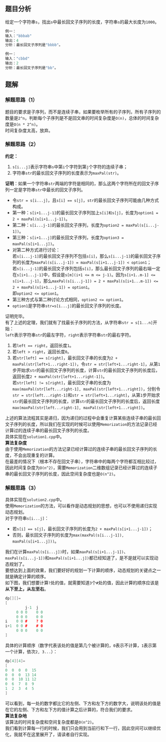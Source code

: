 ## 题目分析
给定一个字符串`s`，找出`s`中最长回文子序列的长度，字符串`s`的最大长度为`1000`。
```cpp
例一：
输入："bbbab"
输出：4
分析：最长回文子序列是"bbbb"。

例一：
输入："cbbd"
输出：2
分析：最长回文子序列是"bb"。
```
## 题解
### 解题思路（1）
题目的要求是子序列，而不是连续子串，如果要枚举所有的子序列，所有子序列的数量是`2^n`，判断每个子序列是不是回文串的时间复杂度是`O(n)`，总体的时间复杂度是`O(n * 2^n)`。  
时间复杂度太高，放弃。

### 解题思路（2）
**约定：**  
1. `s[i...j]`表示字符串`s`中第`i`个字符到第`j`个字符的连续子串；  
2. 字符串`str`的最长回文子序列的长度表示为`maxPal(str)`。  

**证明**：如果一个字符串`str`两端的字符是相同的，那么这两个字符所在的回文子序列一定是字符串`str`中最长的回文子序列。  
- 令`str = s[i...j]`，且`s[i] == s[j]`，`str`的最长回文子序列可能由几种方式构成。
- 第一种：`s[i+1...j-1]`的最长回文子序列加上`s[i]和s[j]`，长度为`option1 = 2 + maxPal(s[i+1...j-1])`。
- 第二种：`s[i...j-1]`的最长回文子序列，长度为`option2 = maxPal(s[i...j-1])`。
- 第三种：`s[i+1...j]`的最长回文子序列，长度为`option3 = maxPal(s[i+1...j])`。
- 对第二种方式进行讨论：  
若`s[i...j-1]`的最长回文子序列不包括`s[i]`，那么`s[i...j-1]`的最长回文子序列的长度为`maxPal(s[i...j-1]) = maxPal(s[i+1...j-1]) < option1`；  
若`s[i...j-1]`的最长回文子序列包括`s[i]`，那么最长回文子序列的最右端一定在`s[i+1...j-1]`中，假设是`s[m](i+1 <= m <= j-1)`。因为`s[i+1..m-1] <= s[i+1...j-1]`，那么`maxPal(s[i...j-1]) = 2 + maxPal(s[i+1...m-1]) <= 2 + maxPal(s[i+1...j-1]) = option1`。  
即`option2 <= option1`。
- 第三种方式与第二种讨论方式相同，`option2 <= option1`。
- `option1`是字符串`str=s[i...j]`的最长回文子序列的长度。

证明完毕。  
有了上述的定理，我们就有了找最长子序列的方法，从字符串`str = s[1...n]`开始：  
`left`表示字符串`str`的最左字符，`right`表示字符串`str`的最右字符。
1. 若`left == right`，返回长度`1`。
2. 若`left > right`，返回长度`0`。
3. 若`str[left] == s[right]`，最长回文子串的长度为`2 + maxPal(str[left+1...right-1])`，令`str = str[left+1...right-1]`，从第`1`步开始求`str`的最长回文子序列的长度，计算`str`的最长回文子序列的长度后，返回长度`2 + maxPal(str[left+1...right-1])`。  
若`str[left] != s[right]`，最长回文子串的长度为`max(maxPal(str[left...right-1], maxPal(str[left+1...right])`，分别令`str = str[left...right-1]`和`str = str[left+1...right]`，从第`1`步开始求`str`的最长回文子序列的长度，计算`str`的最长回文子序列的长度后，返回长度`max(maxPal(str[left...right-1], maxPal(str[left+1...right])`。

上述的算法流程其实是递归，因为递归的过程中会重复计算某些连续子串的最长回文子序列的长度，所以我们在实现的时候可以使用`Memorization`的方法记录已经计算过的连续子串的最长回文子序列的长度。  
具体实现在`solution1.cpp`中。  
**算法复杂度**  
由于使用`Memorization`的方法记录已经计算过的连续子串的最长回文子序列的长度，不会出现重复的计算。  
在最差的情况下（根本不存在回文子串），字符串中的每两个字符都互相比较过，因此时间复杂度为`O(n^2)`，需要`Memorization`二维数组记录已经计算过的连续子串的最长回文子序列的长度，因此空间复杂度也是`O(n^2)`。

### 解题思路（3）
具体实现在`solution2.cpp`中。  
使用`Memorization`的方法，可以看作是动态规划的思想，也可以不使用递归实现动态规划。  
对于字符串`s[i...j]`：  
- 若`s[i] == s[j]`，最长回文子序列的长度为`2 + maxPal(s[i+1...j-1])`；
- 否则，最长回文子序列的长度为`max(maxPal(s[i...j-1]), maxPal(s[i+1...j]))`。  

我们在计算`maxPal(s[i...j])`时，如果`maxPal(s[i+1...j-1])`、`maxPal(s[i...j-1])`和`maxPal(s[i+1...j])`都已经知道了，是不是就可以实现动态规划了。  
要想达到上面的效果，我们要好好的规划一下计算的顺序，动态规划的关键点之一就是确定计算的顺序。  
如下图，我们想要计算`?`处的值，就需要知道`3`个`#`处的值，因此计算的顺序应该是**从下至上，从左至右**。  
```cpp
dp[][]=
[
         j-1  j
     0 0 0    0 0
     0 0 0    0 0
i    0 0 #    ? 0
i+1  0 0 #    # 0
     0 0 0    0 0
]
```
具体的计算顺序（数字代表该处的值是第几个被计算的，`0`表示不计算，`1`表示第一个计算，依次`2, 3...`）：
```cpp
dp[4][4]=
[
0  0  0  0  15
0  0  0  13 14
0  0  10 11 12
0  6  7  8  9
1  2  3  4  5
]
```
可以看到，每一处的数字都比它的左侧、下方和左下方的数字大，说明该处的值是在它的左侧、下方和左下方的值计算之后计算的，符合我们的要求。  
**算法复杂地**  
该算法的时间复杂度和空间复杂度都是`O(n^2)`。  
我们看到计算每一行的时候，我们只会用到当前行和下一行，因此空间可以继续优化，我就不在这里展开了，请读者自行实现。
